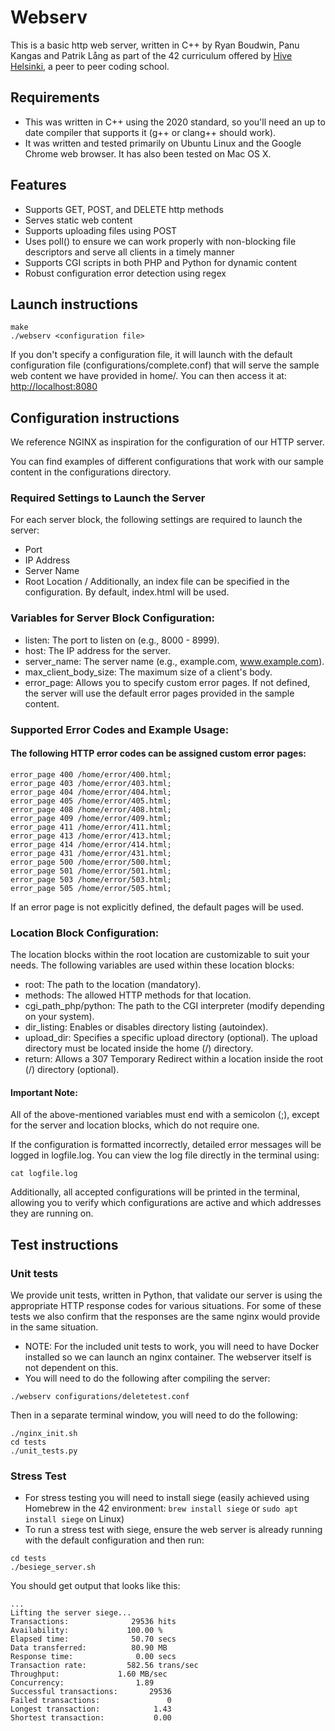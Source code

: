 # Webserv
This is a basic http web server, written in C++ by Ryan Boudwin, Panu Kangas and Patrik Lång as part of the 42 curriculum offered by [Hive Helsinki](https://www.hive.fi/en/), a peer to peer coding school.
## Requirements
* This was written in C++ using the 2020 standard, so you'll need an up to date compiler that supports it (g++ or clang++ should work).
* It was written and tested primarily on Ubuntu Linux and the Google Chrome web browser. It has also been tested on Mac OS X.

## Features
* Supports GET, POST, and DELETE http methods
* Serves static web content
* Supports uploading files using POST
* Uses poll() to ensure we can work properly with non-blocking file descriptors and serve all clients in a timely manner
* Supports CGI scripts in both PHP and Python for dynamic content
* Robust configuration error detection using regex

## Launch instructions
```
make
./webserv <configuration file> 
```
If you don't specify a configuration file, it will launch with the default configuration file (configurations/complete.conf) that will serve the sample web content we have provided in home/. You can then access it at:
[http://localhost:8080](http://localhost:8080/)
## Configuration instructions
We reference NGINX as inspiration for the configuration of our HTTP server.

You can find examples of different configurations that work with our sample content in the configurations directory.

### Required Settings to Launch the Server
For each server block, the following settings are required to launch the server:
* Port
* IP Address
* Server Name
* Root Location /
Additionally, an index file can be specified in the configuration. By default, index.html will be used.

### Variables for Server Block Configuration:
* listen: The port to listen on (e.g., 8000 - 8999).
* host: The IP address for the server.
* server_name: The server name (e.g., example.com, www.example.com).
* max_client_body_size: The maximum size of a client's body.
* error_page: Allows you to specify custom error pages. If not defined, the server will use the default error pages provided in the sample content.
### Supported Error Codes and Example Usage:
#### The following HTTP error codes can be assigned custom error pages:
```
error_page 400 /home/error/400.html;
error_page 403 /home/error/403.html;
error_page 404 /home/error/404.html;
error_page 405 /home/error/405.html;
error_page 408 /home/error/408.html;
error_page 409 /home/error/409.html;
error_page 411 /home/error/411.html;
error_page 413 /home/error/413.html;
error_page 414 /home/error/414.html;
error_page 431 /home/error/431.html;
error_page 500 /home/error/500.html;
error_page 501 /home/error/501.html;
error_page 503 /home/error/503.html;
error_page 505 /home/error/505.html;
```
If an error page is not explicitly defined, the default pages will be used.

### Location Block Configuration:
The location blocks within the root location are customizable to suit your needs.
The following variables are used within these location blocks:

* root: The path to the location (mandatory).
* methods: The allowed HTTP methods for that location.
* cgi_path_php/python: The path to the CGI interpreter (modify depending on your system).
* dir_listing: Enables or disables directory listing (autoindex).
* upload_dir: Specifies a specific upload directory (optional). The upload directory must be located inside the home (/) directory.
* return: Allows a 307 Temporary Redirect within a location inside the root (/) directory (optional).

#### Important Note:
All of the above-mentioned variables must end with a semicolon (;), except for the server and location blocks, which do not require one.

If the configuration is formatted incorrectly, detailed error messages will be logged in logfile.log. You can view the log file directly in the terminal using:
```
cat logfile.log
```
Additionally, all accepted configurations will be printed in the terminal, allowing you to verify which configurations are active and which addresses they are running on.

## Test instructions
### Unit tests
We provide unit tests, written in Python, that validate our server is using the appropriate HTTP response codes for various situations. For some of these tests we also confirm that the responses are the same nginx would provide in the same situation.
* NOTE: For the included unit tests to work, you will need to have Docker installed so we can launch an nginx container. The webserver itself is not dependent on this.
* You will need to do the following after compiling the server:
```
./webserv configurations/deletetest.conf
```
Then in a separate terminal window, you will need to do the following:
```
./nginx_init.sh
cd tests
./unit_tests.py
```
### Stress Test
* For stress testing you will need to install siege (easily achieved using Homebrew in the 42 environment: ```brew install siege``` or ```sudo apt install siege``` on Linux)
* To run a stress test with siege, ensure the web server is already running with the default configuration and then run:
```
cd tests
./besiege_server.sh
```
You should get output that looks like this:
 ```
...
Lifting the server siege...
Transactions:		       29536 hits
Availability:		      100.00 %
Elapsed time:		       50.70 secs
Data transferred:	       80.90 MB
Response time:		        0.00 secs
Transaction rate:	      582.56 trans/sec
Throughput:		        1.60 MB/sec
Concurrency:		        1.89
Successful transactions:       29536
Failed transactions:	           0
Longest transaction:	        1.43
Shortest transaction:	        0.00
```
